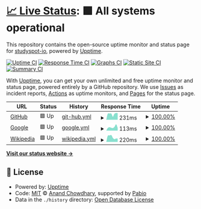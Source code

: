 # [📈 Live Status](https://studyspot-io.github.io/status): <!--live status--> **🟩 All systems operational**

This repository contains the open-source uptime monitor and status page for [studyspot-io](https://studyspot-io.github.io/status), powered by [Upptime](https://github.com/upptime/upptime).

[![Uptime CI](https://github.com/studyspot-io/status/workflows/Uptime%20CI/badge.svg)](https://github.com/studyspot-io/status/actions?query=workflow%3A%22Uptime+CI%22)
[![Response Time CI](https://github.com/studyspot-io/status/workflows/Response%20Time%20CI/badge.svg)](https://github.com/studyspot-io/status/actions?query=workflow%3A%22Response+Time+CI%22)
[![Graphs CI](https://github.com/studyspot-io/status/workflows/Graphs%20CI/badge.svg)](https://github.com/studyspot-io/status/actions?query=workflow%3A%22Graphs+CI%22)
[![Static Site CI](https://github.com/studyspot-io/status/workflows/Static%20Site%20CI/badge.svg)](https://github.com/studyspot-io/status/actions?query=workflow%3A%22Static+Site+CI%22)
[![Summary CI](https://github.com/studyspot-io/status/workflows/Summary%20CI/badge.svg)](https://github.com/studyspot-io/status/actions?query=workflow%3A%22Summary+CI%22)

With [Upptime](https://upptime.js.org), you can get your own unlimited and free uptime monitor and status page, powered entirely by a GitHub repository. We use [Issues](https://github.com/studyspot-io/status/issues) as incident reports, [Actions](https://github.com/studyspot-io/status/actions) as uptime monitors, and [Pages](https://studyspot-io.github.io/status) for the status page.

<!--start: status pages-->
<!-- This summary is generated by Upptime (https://github.com/upptime/upptime) -->
<!-- Do not edit this manually, your changes will be overwritten -->
<!-- prettier-ignore -->
| URL | Status | History | Response Time | Uptime |
| --- | ------ | ------- | ------------- | ------ |
| <img alt="" src="https://icons.duckduckgo.com/ip3/www.github.com.ico" height="13"> [GitHub](https://www.github.com) | 🟩 Up | [git-hub.yml](https://github.com/studyspot-io/status/commits/HEAD/history/git-hub.yml) | <details><summary><img alt="Response time graph" src="./graphs/git-hub/response-time-week.png" height="20"> 231ms</summary><br><a href="https://studyspot-io.github.io/status/history/git-hub"><img alt="Response time 221" src="https://img.shields.io/endpoint?url=https%3A%2F%2Fraw.githubusercontent.com%2Fstudyspot-io%2Fstatus%2FHEAD%2Fapi%2Fgit-hub%2Fresponse-time.json"></a><br><a href="https://studyspot-io.github.io/status/history/git-hub"><img alt="24-hour response time 255" src="https://img.shields.io/endpoint?url=https%3A%2F%2Fraw.githubusercontent.com%2Fstudyspot-io%2Fstatus%2FHEAD%2Fapi%2Fgit-hub%2Fresponse-time-day.json"></a><br><a href="https://studyspot-io.github.io/status/history/git-hub"><img alt="7-day response time 231" src="https://img.shields.io/endpoint?url=https%3A%2F%2Fraw.githubusercontent.com%2Fstudyspot-io%2Fstatus%2FHEAD%2Fapi%2Fgit-hub%2Fresponse-time-week.json"></a><br><a href="https://studyspot-io.github.io/status/history/git-hub"><img alt="30-day response time 221" src="https://img.shields.io/endpoint?url=https%3A%2F%2Fraw.githubusercontent.com%2Fstudyspot-io%2Fstatus%2FHEAD%2Fapi%2Fgit-hub%2Fresponse-time-month.json"></a><br><a href="https://studyspot-io.github.io/status/history/git-hub"><img alt="1-year response time 221" src="https://img.shields.io/endpoint?url=https%3A%2F%2Fraw.githubusercontent.com%2Fstudyspot-io%2Fstatus%2FHEAD%2Fapi%2Fgit-hub%2Fresponse-time-year.json"></a></details> | <details><summary><a href="https://studyspot-io.github.io/status/history/git-hub">100.00%</a></summary><a href="https://studyspot-io.github.io/status/history/git-hub"><img alt="All-time uptime 100.00%" src="https://img.shields.io/endpoint?url=https%3A%2F%2Fraw.githubusercontent.com%2Fstudyspot-io%2Fstatus%2FHEAD%2Fapi%2Fgit-hub%2Fuptime.json"></a><br><a href="https://studyspot-io.github.io/status/history/git-hub"><img alt="24-hour uptime 100.00%" src="https://img.shields.io/endpoint?url=https%3A%2F%2Fraw.githubusercontent.com%2Fstudyspot-io%2Fstatus%2FHEAD%2Fapi%2Fgit-hub%2Fuptime-day.json"></a><br><a href="https://studyspot-io.github.io/status/history/git-hub"><img alt="7-day uptime 100.00%" src="https://img.shields.io/endpoint?url=https%3A%2F%2Fraw.githubusercontent.com%2Fstudyspot-io%2Fstatus%2FHEAD%2Fapi%2Fgit-hub%2Fuptime-week.json"></a><br><a href="https://studyspot-io.github.io/status/history/git-hub"><img alt="30-day uptime 100.00%" src="https://img.shields.io/endpoint?url=https%3A%2F%2Fraw.githubusercontent.com%2Fstudyspot-io%2Fstatus%2FHEAD%2Fapi%2Fgit-hub%2Fuptime-month.json"></a><br><a href="https://studyspot-io.github.io/status/history/git-hub"><img alt="1-year uptime 100.00%" src="https://img.shields.io/endpoint?url=https%3A%2F%2Fraw.githubusercontent.com%2Fstudyspot-io%2Fstatus%2FHEAD%2Fapi%2Fgit-hub%2Fuptime-year.json"></a></details>
| <img alt="" src="https://icons.duckduckgo.com/ip3/www.google.com.ico" height="13"> [Google](https://www.google.com) | 🟩 Up | [google.yml](https://github.com/studyspot-io/status/commits/HEAD/history/google.yml) | <details><summary><img alt="Response time graph" src="./graphs/google/response-time-week.png" height="20"> 113ms</summary><br><a href="https://studyspot-io.github.io/status/history/google"><img alt="Response time 99" src="https://img.shields.io/endpoint?url=https%3A%2F%2Fraw.githubusercontent.com%2Fstudyspot-io%2Fstatus%2FHEAD%2Fapi%2Fgoogle%2Fresponse-time.json"></a><br><a href="https://studyspot-io.github.io/status/history/google"><img alt="24-hour response time 89" src="https://img.shields.io/endpoint?url=https%3A%2F%2Fraw.githubusercontent.com%2Fstudyspot-io%2Fstatus%2FHEAD%2Fapi%2Fgoogle%2Fresponse-time-day.json"></a><br><a href="https://studyspot-io.github.io/status/history/google"><img alt="7-day response time 113" src="https://img.shields.io/endpoint?url=https%3A%2F%2Fraw.githubusercontent.com%2Fstudyspot-io%2Fstatus%2FHEAD%2Fapi%2Fgoogle%2Fresponse-time-week.json"></a><br><a href="https://studyspot-io.github.io/status/history/google"><img alt="30-day response time 99" src="https://img.shields.io/endpoint?url=https%3A%2F%2Fraw.githubusercontent.com%2Fstudyspot-io%2Fstatus%2FHEAD%2Fapi%2Fgoogle%2Fresponse-time-month.json"></a><br><a href="https://studyspot-io.github.io/status/history/google"><img alt="1-year response time 99" src="https://img.shields.io/endpoint?url=https%3A%2F%2Fraw.githubusercontent.com%2Fstudyspot-io%2Fstatus%2FHEAD%2Fapi%2Fgoogle%2Fresponse-time-year.json"></a></details> | <details><summary><a href="https://studyspot-io.github.io/status/history/google">100.00%</a></summary><a href="https://studyspot-io.github.io/status/history/google"><img alt="All-time uptime 100.00%" src="https://img.shields.io/endpoint?url=https%3A%2F%2Fraw.githubusercontent.com%2Fstudyspot-io%2Fstatus%2FHEAD%2Fapi%2Fgoogle%2Fuptime.json"></a><br><a href="https://studyspot-io.github.io/status/history/google"><img alt="24-hour uptime 100.00%" src="https://img.shields.io/endpoint?url=https%3A%2F%2Fraw.githubusercontent.com%2Fstudyspot-io%2Fstatus%2FHEAD%2Fapi%2Fgoogle%2Fuptime-day.json"></a><br><a href="https://studyspot-io.github.io/status/history/google"><img alt="7-day uptime 100.00%" src="https://img.shields.io/endpoint?url=https%3A%2F%2Fraw.githubusercontent.com%2Fstudyspot-io%2Fstatus%2FHEAD%2Fapi%2Fgoogle%2Fuptime-week.json"></a><br><a href="https://studyspot-io.github.io/status/history/google"><img alt="30-day uptime 100.00%" src="https://img.shields.io/endpoint?url=https%3A%2F%2Fraw.githubusercontent.com%2Fstudyspot-io%2Fstatus%2FHEAD%2Fapi%2Fgoogle%2Fuptime-month.json"></a><br><a href="https://studyspot-io.github.io/status/history/google"><img alt="1-year uptime 100.00%" src="https://img.shields.io/endpoint?url=https%3A%2F%2Fraw.githubusercontent.com%2Fstudyspot-io%2Fstatus%2FHEAD%2Fapi%2Fgoogle%2Fuptime-year.json"></a></details>
| <img alt="" src="https://icons.duckduckgo.com/ip3/www.wikipedia.org.ico" height="13"> [Wikipedia](https://www.wikipedia.org) | 🟩 Up | [wikipedia.yml](https://github.com/studyspot-io/status/commits/HEAD/history/wikipedia.yml) | <details><summary><img alt="Response time graph" src="./graphs/wikipedia/response-time-week.png" height="20"> 220ms</summary><br><a href="https://studyspot-io.github.io/status/history/wikipedia"><img alt="Response time 246" src="https://img.shields.io/endpoint?url=https%3A%2F%2Fraw.githubusercontent.com%2Fstudyspot-io%2Fstatus%2FHEAD%2Fapi%2Fwikipedia%2Fresponse-time.json"></a><br><a href="https://studyspot-io.github.io/status/history/wikipedia"><img alt="24-hour response time 147" src="https://img.shields.io/endpoint?url=https%3A%2F%2Fraw.githubusercontent.com%2Fstudyspot-io%2Fstatus%2FHEAD%2Fapi%2Fwikipedia%2Fresponse-time-day.json"></a><br><a href="https://studyspot-io.github.io/status/history/wikipedia"><img alt="7-day response time 220" src="https://img.shields.io/endpoint?url=https%3A%2F%2Fraw.githubusercontent.com%2Fstudyspot-io%2Fstatus%2FHEAD%2Fapi%2Fwikipedia%2Fresponse-time-week.json"></a><br><a href="https://studyspot-io.github.io/status/history/wikipedia"><img alt="30-day response time 246" src="https://img.shields.io/endpoint?url=https%3A%2F%2Fraw.githubusercontent.com%2Fstudyspot-io%2Fstatus%2FHEAD%2Fapi%2Fwikipedia%2Fresponse-time-month.json"></a><br><a href="https://studyspot-io.github.io/status/history/wikipedia"><img alt="1-year response time 246" src="https://img.shields.io/endpoint?url=https%3A%2F%2Fraw.githubusercontent.com%2Fstudyspot-io%2Fstatus%2FHEAD%2Fapi%2Fwikipedia%2Fresponse-time-year.json"></a></details> | <details><summary><a href="https://studyspot-io.github.io/status/history/wikipedia">100.00%</a></summary><a href="https://studyspot-io.github.io/status/history/wikipedia"><img alt="All-time uptime 100.00%" src="https://img.shields.io/endpoint?url=https%3A%2F%2Fraw.githubusercontent.com%2Fstudyspot-io%2Fstatus%2FHEAD%2Fapi%2Fwikipedia%2Fuptime.json"></a><br><a href="https://studyspot-io.github.io/status/history/wikipedia"><img alt="24-hour uptime 100.00%" src="https://img.shields.io/endpoint?url=https%3A%2F%2Fraw.githubusercontent.com%2Fstudyspot-io%2Fstatus%2FHEAD%2Fapi%2Fwikipedia%2Fuptime-day.json"></a><br><a href="https://studyspot-io.github.io/status/history/wikipedia"><img alt="7-day uptime 100.00%" src="https://img.shields.io/endpoint?url=https%3A%2F%2Fraw.githubusercontent.com%2Fstudyspot-io%2Fstatus%2FHEAD%2Fapi%2Fwikipedia%2Fuptime-week.json"></a><br><a href="https://studyspot-io.github.io/status/history/wikipedia"><img alt="30-day uptime 100.00%" src="https://img.shields.io/endpoint?url=https%3A%2F%2Fraw.githubusercontent.com%2Fstudyspot-io%2Fstatus%2FHEAD%2Fapi%2Fwikipedia%2Fuptime-month.json"></a><br><a href="https://studyspot-io.github.io/status/history/wikipedia"><img alt="1-year uptime 100.00%" src="https://img.shields.io/endpoint?url=https%3A%2F%2Fraw.githubusercontent.com%2Fstudyspot-io%2Fstatus%2FHEAD%2Fapi%2Fwikipedia%2Fuptime-year.json"></a></details>

<!--end: status pages-->

[**Visit our status website →**](https://studyspot-io.github.io/status)

## 📄 License

- Powered by: [Upptime](https://github.com/upptime/upptime)
- Code: [MIT](./LICENSE) © [Anand Chowdhary](https://anandchowdhary.com), supported by [Pabio](https://pabio.com)
- Data in the `./history` directory: [Open Database License](https://opendatacommons.org/licenses/odbl/1-0/)
